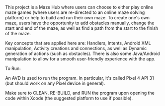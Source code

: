 This project is a Maze Hub where users can choose to either play online maze games (where users are re-directed to an online maze solving platform) or help to build and run their own maze. To create one's own maze, users have the opportunity to add obstacles manually, change the start and end of the maze, as well as find a path from the start to the finish of the maze.

Key concepts that are applied here are: Handlers, Intents, Android XML manipulation, Activity creations and connections, as well as Dynamic generation of actions (such as obstacles). There is also some Java/Android manipulation to allow for a smooth user-friendly experience with the app.

To Run:

An AVD is used to run the program. In particular, it's called Pixel 4 API 31 (but should work on any Pixel device in general).

Make sure to CLEAN, RE-BUILD, and RUN the program upon opening the code within Xcode (the suggested platform to use if possible).